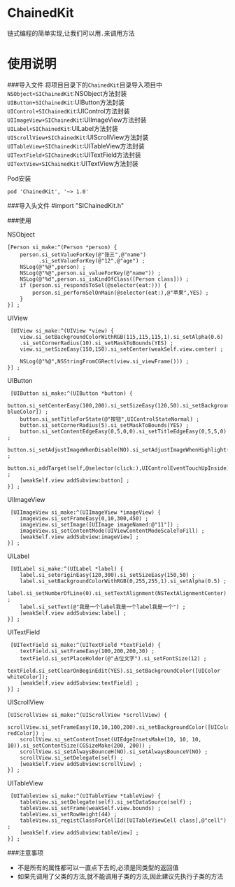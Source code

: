 # ChainedKit
链式编程的简单实现,让我们可以用`.`来调用方法

使用说明
=======
###导入文件
将项目目录下的`ChainedKit`目录导入项目中  
`NSObject+SIChainedKit`:NSObject方法封装  
`UIButton+SIChainedKit`:UIButton方法封装  
`UIControl+SIChainedKit`:UIControl方法封装  
`UIImageView+SIChainedKit`:UIImageView方法封装  
`UILabel+SIChainedKit`:UILabel方法封装  
`UIScrollView+SIChainedKit`:UIScrollView方法封装  
`UITableView+SIChainedKit`:UITableView方法封装  
`UITextField+SIChainedKit`:UITextField方法封装  
`UITextView+SIChainedKit`:UITextView方法封装  

Pod安装

	pod 'ChainedKit', '~> 1.0'

###导入头文件
	#import "SIChainedKit.h"
	
###使用

NSObject

    [Person si_make:^(Person *person) {
        person.si_setValueForKey(@"张三",@"name")
              .si_setValueForKey(@"12",@"age") ;
        NSLog(@"%@",person) ;
        NSLog(@"%@",person.si_valueForKey(@"name")) ;
        NSLog(@"%d",person.si_isKindOfClass([Person class])) ;
        if (person.si_respondsToSel(@selector(eat:))) {
            person.si_performSelOnMain(@selector(eat:),@"苹果",YES) ;
        }
    }] ;
    
UIView
	
	 [UIView si_make:^(UIView *view) {
        view.si_setBackgroundColorWithRGB(115,115,115,1).si_setAlpha(0.6)
        .si_setCornerRadius(10).si_setMaskToBounds(YES) ;
        view.si_setSizeEasy(150,150).si_setCenter(weakSelf.view.center) ;
        
        NSLog(@"%@",NSStringFromCGRect(view.si_viewFrame())) ;
    }] ;
    
UIButton

	 [UIButton si_make:^(UIButton *button) {
        button.si_setCenterEasy(100,200).si_setSizeEasy(120,50).si_setBackgroundColor([UIColor blueColor]) ;
        button.si_setTitleForState(@"按钮",UIControlStateNormal) ;
        button.si_setCornerRadius(5).si_setMaskToBounds(YES) ;
        button.si_setContentEdgeEasy(0,5,0,0).si_setTitleEdgeEasy(0,5,5,0) ;
        button.si_setAdjustImageWhenDisable(NO).si_setAdjustImageWhenHighlight(NO) ;
        button.si_addTarget(self,@selector(click:),UIControlEventTouchUpInside) ;
        [weakSelf.view addSubview:button] ;
    }] ;
    
UIImageView
	
	 [UIImageView si_make:^(UIImageView *imageView) {
        imageView.si_setFrameEasy(0,10,300,450) ;
        imageView.si_setImage([UIImage imageNamed:@"11"]) ;
        imageView.si_setContentMode(UIViewContentModeScaleToFill) ;
        [weakSelf.view addSubview:imageView] ;
    }] ;
    
 UILabel
 
 
 	 [UILabel si_make:^(UILabel *label) {
        label.si_setoriginEasy(120,300).si_setSizeEasy(150,50) ;
        label.si_setBackgroundColorWithRGB(0,255,255,1).si_setAlpha(0.5) ;
        label.si_setNumberOfLine(0).si_setTextAlignment(NSTextAlignmentCenter) ;
        label.si_setText(@"我是一个label我是一个label我是一个") ;
        [weakSelf.view addSubview:label] ;
    }] ;
    
UITextField

	 [UITextField si_make:^(UITextField *textField) {
        textField.si_setFrameEasy(100,200,200,30) ;
        textField.si_setPlaceHolder(@"占位文字").si_setFontSize(12) ;
        textField.si_setClearOnBeginEdit(YES).si_setBackgroundColor([UIColor whiteColor]);
        [weakSelf.view addSubview:textField] ;
    }] ;
    
UIScrollView

	[UIScrollView si_make:^(UIScrollView *scrollView) {
        scrollView.si_setFrameEasy(10,10,100,200).si_setBackgroundColor([UIColor redColor]) ;
        scrollView.si_setContentInset(UIEdgeInsetsMake(10, 10, 10, 10)).si_setContentSize(CGSizeMake(200, 200)) ;
        scrollView.si_setAlwaysBounceH(NO).si_setAlwaysBounceV(NO) ;
        scrollView.si_setDelegate(self) ;
        [weakSelf.view addSubview:scrollView] ;
    }] ;
    
UITableView
	
	 [UITableView si_make:^(UITableView *tableView) {
        tableView.si_setDelegate(self).si_setDataSource(self) ;
        tableView.si_setFrame(weakSelf.view.bounds) ;
        tableView.si_setRowHeight(44) ;
        tableView.si_registClassForCellId([UITableViewCell class],@"cell") ;
        [weakSelf.view addSubview:tableView] ;
    }] ;
    
    
 
###注意事项
 
 * 不是所有的属性都可以一直点下去的,必须是同类型的返回值
 * 如果先调用了父类的方法,就不能调用子类的方法,因此建议先执行子类的方法
	



